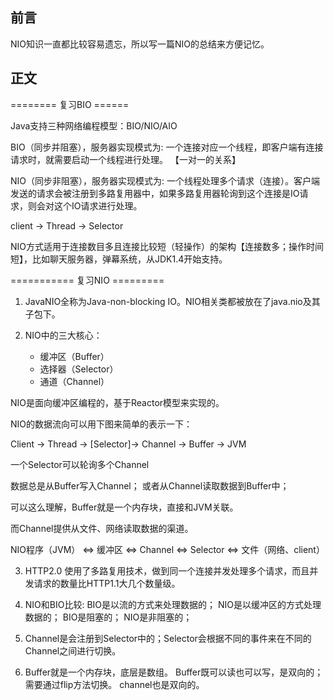 ## 前言

NIO知识一直都比较容易遗忘，所以写一篇NIO的总结来方便记忆。

## 正文

======== 复习BIO ======

Java支持三种网络编程模型：BIO/NIO/AIO

BIO（同步并阻塞），服务器实现模式为: 
一个连接对应一个线程，即客户端有连接请求时，就需要启动一个线程进行处理。
【一对一的关系】

NIO（同步非阻塞），服务器实现模式为:
一个线程处理多个请求（连接）。客户端发送的请求会被注册到多路复用器中，如果多路复用器轮询到这个连接是IO请求，则会对这个IO请求进行处理。

client -> Thread -> Selector 

NIO方式适用于连接数目多且连接比较短（轻操作）的架构【连接数多；操作时间短】，比如聊天服务器，弹幕系统，从JDK1.4开始支持。




=========== 复习NIO =========

1. JavaNIO全称为Java-non-blocking IO。NIO相关类都被放在了java.nio及其子包下。

2. NIO中的三大核心：
	- 缓冲区（Buffer）
	- 选择器（Selector）
	- 通道（Channel）

NIO是面向缓冲区编程的，基于Reactor模型来实现的。

NIO的数据流向可以用下图来简单的表示一下：


Client -> Thread -> [Selector]-> Channel -> Buffer -> JVM

一个Selector可以轮询多个Channel

数据总是从Buffer写入Channel；
或者从Channel读取数据到Buffer中；

可以这么理解，Buffer就是一个内存块，直接和JVM关联。


而Channel提供从文件、网络读取数据的渠道。

NIO程序（JVM） <=> 缓冲区 <=> Channel <=> Selector <=> 文件（网络、client）


3. HTTP2.0 使用了多路复用技术，做到同一个连接并发处理多个请求，而且并发请求的数量比HTTP1.1大几个数量级。

4. NIO和BIO比较: 
	BIO是以流的方式来处理数据的；
	NIO是以缓冲区的方式处理数据的；
	BIO是阻塞的；
	NIO是非阻塞的；

5. Channel是会注册到Selector中的；Selector会根据不同的事件来在不同的Channel之间进行切换。

6. Buffer就是一个内存块，底层是数组。
	Buffer既可以读也可以写，是双向的；需要通过flip方法切换。
	channel也是双向的。
